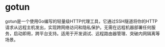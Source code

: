 # gotun
gotun是一个使用Go编写的轻量级HTTP代理工具，它通过SSH隧道将你的HTTP请求从远程主机发出，实现跨网络访问和隐私保护。无需在远程机器部署任何服务，启动即用，跨平台支持。适用于开发调试、远程路由器管理、突破内网隔离等场景。
